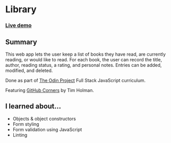 # Library

### [Live demo](https://s-hens.github.io/library/)

## Summary

This web app lets the user keep a list of books they have read, are currently reading, or would like to read. For each book, the user can record the title, author, reading status, a rating, and personal notes. Entries can be added, modified, and deleted.

Done as part of [The Odin Project](https://www.theodinproject.com/) Full Stack JavaScript curriculum.

Featuring [GitHub Corners](https://github.com/tholman/github-corners/) by Tim Holman.

## I learned about...

- Objects & object constructors
- Form styling
- Form validation using JavaScript
- Linting
